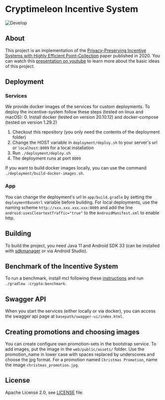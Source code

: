 # Cryptimeleon Incentive System

![Develop](https://github.com/cryptimeleon/incentive-system/workflows/Default%20workflow/badge.svg?branch=develop)

## About

This project is an implementation of
the [Privacy-Preserving Incentive Systems with Highly Efficient Point-Collection](https://eprint.iacr.org/2020/382)
paper published in 2020. You can watch this [presentation on youtube](https://www.youtube.com/watch?v=Up-ECbJ4w5U&t=1s)
to learn more about the basic ideas of this project.

## Deployment

### Services

We provide docker images of the services for custom deployments.
To deploy the incentive-system follow these steps (tested on linux and macOS):
 0. Install docker (tested on version 20.10.12) and docker-compose (tested on version 1.29.2)
 1. Checkout this repository (you only need the contents of the deployment folder)
 2. Change the HOST variable in `deployment/deploy.sh` to your server's url or `localhost:8009` for a local installation
 3. Run `./deployment/deploy.sh`
 4. The deployment runs at port `8009`

If you want to build docker images locally, you can use the command `./deployment/build-docker-images.sh`.

### App

You can change the deployment's url in `app/build.gradle` by setting the `deploymentBaseUrl` variable before building.
For local deployments, use the naming scheme `http://xxx.xxx.xxx.xxx:8009` and add the line `android:usesCleartextTraffic="true"` to the `AndroidManifest.xml` to enable http.

## Building

To build the project, you need Java 11 and Android SDK 33 (can be installed with
[sdkmanager](https://developer.android.com/studio/command-line/sdkmanager) or via Android Studio).

## Benchmark of the Incentive System

To run a benchmark, install mcl following these [instructions](https://github.com/cryptimeleon/mclwrap) and
run `./gradlew :crypto:benchmark`.

## Swagger API

When you start the services (either locally or via docker), you can access the swagger api page
at `basepath/swagger-ui/index.html`.

## Creating promotions and choosing images

You can create configure own promotion-sets in the bootstrap service.
To add images, put the image in the `web/public/assets/` folder.
Use the promotion_name in lower case with spaces replaced by underscores and choose the jpg format.
For a promotion named `Christmas Promotion`, name the image `christmas_promotion.jpg`.

## License

Apache License 2.0, see [LICENSE](LICENSE) file.
